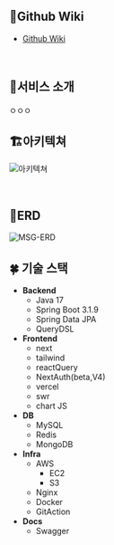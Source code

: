 ## 📖Github Wiki

- [Github Wiki](https://github.com/1-MSG/backend/wiki)
<br>

## 🌟서비스 소개

ㅇㅇㅇ

## 🏗️아키텍쳐


![아키텍쳐]()


<br>

## 🧭ERD

![MSG-ERD](https://github.com/1-MSG/backend/assets/81681883/e65a5b2d-7a61-4bec-94d4-bc35265710d8)
<br>
## 🍀 기술 스택


- **Backend**
    - Java 17
    - Spring Boot 3.1.9
    - Spring Data JPA
    - QueryDSL
- **Frontend**
    - next
    - tailwind
    - reactQuery
    - NextAuth(beta,V4)
    - vercel
    - swr
    - chart JS
- **DB**
    - MySQL
    - Redis
    - MongoDB
- **Infra**
    - AWS
        - EC2
        - S3
    - Nginx
    - Docker
    - GitAction
- **Docs**
    - Swagger
<br>

